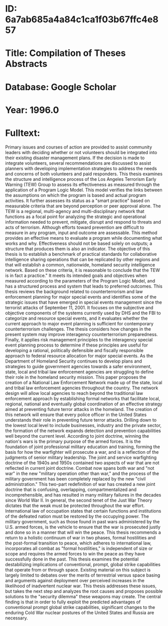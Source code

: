 # ID: 6a7ab685a4a84c1ca1f03b67ffc4e857
# Title: Compilation of Theses Abstracts
# Database: Google Scholar
# Year: 1996.0
# Fulltext:
Primary issues and courses of action are provided to assist community leaders with deciding whether or not volunteers should be integrated into their existing disaster management plans.
If the decision is made to integrate volunteers, several recommendations are discussed to assist planners with developing implementation strategies to address the needs and concerns of both volunteers and paid responders.
This thesis examines the structure and intelligence process of the Los Angeles Terrorism Early Warning (TEW) Group to assess its effectiveness as measured through the application of a Program Logic Model.
This model verifies the links between the assumptions on which the program is based and actual program activities.
It further assesses its status as a "smart practice" based on measurable criteria that are beyond perception or peer approval alone.
The TEW is a regional, multi-agency and multi-disciplinary network that functions as a focal point for analyzing the strategic and operational information needed to prevent, mitigate, disrupt and respond to threats and acts of terrorism.
Although efforts toward prevention are difficult to measure in any program, input and outcome are assessable.
This method provides an effective means to evaluate a program while documenting what works and why.
Effectiveness should not be based solely on outputs; a structure that produces them is also an indicator.
The objective of this thesis is to establish a benchmark of practical standards for collaborative intelligence sharing operations that can be replicated by other regions and that will establish a common, nationwide, homeland security intelligence network.
Based on these criteria, it is reasonable to conclude that the TEW is in fact a practice."
It meets its intended goals and objectives when measured according to the parameters of the Program Logic Model, and has a structured process and system that leads to preferred outcomes.
This thesis reviews the background related to counterterrorism and law enforcement planning for major special events and identifies some of the strategic issues that have emerged in special events management since the terrorist attacks of September 11, 2001.
It focuses on the subjective and objective components of the systems currently used by DHS and the FBI to categorize and resource special events, and it evaluates whether the current approach to major event planning is sufficient for contemporary counterterrorism challenges.
The thesis considers how changes in the present system may improve interagency counterterrorism preparedness.
Finally, it applies risk management principles to the interagency special event planning process to determine if these principles are useful for developing a rational, politically defensible and fiscally responsible approach to federal resource allocation for major special events.
As the Department of Homeland Security continues to develop plans and strategies to guide government agencies towards a safer environment, state, local and tribal law enforcement agencies are struggling to define their role in the homeland security mission.
This paper proposes the creation of a National Law Enforcement Network made up of the state, local and tribal law enforcement agencies throughout the country.
The network design will allow local agencies to reach beyond the traditional law enforcement approach by establishing formal networks that facilitate local, regional, national and eventually global coordination of an effective strategy aimed at preventing future terror attacks in the homeland.
The creation of this network will ensure that every police officer in the United States understands their role in preventing future terror attacks.
Drilling down to the lowest local level to include businesses, industry and the private sector, the formation of the network expands detection and prevention capabilities well beyond the current level.
According to joint doctrine, winning the nation's wars is the primary purpose of the armed forces.
It is the foundation of joint professional military education and training, forming the basis for how the warfighter will prosecute a war, and is a reflection of the judgments of senior military leadership.
The joint and service warfighting doctrine of the 1940s and 1950s contained two aspects of war that are not reflected in current joint doctrine.
Combat now spans both war and "not war" in the new "military operation other than war," and the process of the military government has been completely replaced by the new "civil administration."
This two-part redefinition of war has created a new joint doctrine that is confusing, overlapping, compartmentalized and incomprehensible, and has resulted in many military failures in the decades since World War II.
In general, the second tenet of the Just War Theory dictates that the weak must be protected throughout the war effort.
International law of occupation states that certain functions and institutions of the defeated nation must be restored by the occupying power.
The military government, such as those found in past wars administered by the U.S. armed forces, is the vehicle to ensure that the war is prosecuted justly and done so in a manner that will win the peace.
This thesis recommends a return to a holistic continuum of war in two phases, formal hostilities and the post-formal transition to peace, which adheres to international law, incorporates all combat as "formal hostilities," is independent of size or scope and requires the armed forces to win the peace as they have successfully done in the past.
This thesis examines the potential destabilizing implications of conventional, prompt, global strike capabilities that operate from or through space.
Existing material on this subject is largely limited to debates over the merits of terrestrial versus space basing and arguments against deployment over perceived increases in the likelihood of inadvertent nuclear war.
This thesis addresses these issues, but takes the next step and analyzes the root causes and proposes possible solutions to the "security dilemma" these weapons may create.
The central finding is that in order to fully exploit the predicted advantages of conventional prompt global strike capabilities, significant changes to the enduring Cold War nuclear postures of the United States and Russia are necessary.